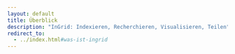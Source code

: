 ```yaml
---
layout: default
title: Überblick
description: "InGrid: Indexieren, Recherchieren, Visualisieren, Teilen"
redirect_to:
  - ../index.html#was-ist-ingrid
---
```

